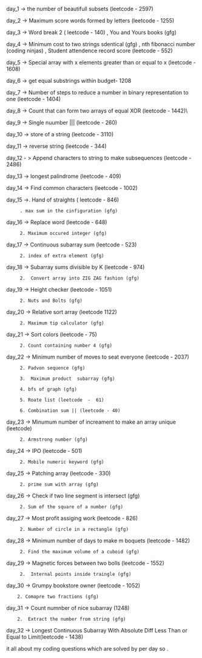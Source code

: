 
day_1 -> the number of beautifull subsets (leetcode - 2597)

day_2 -> Maximum score words formed by letters (leetcode - 1255)

day_3 -> Word break 2 ( leetcode - 140) , 
         You and Yours books (gfg)
         
day_4 -> Minimum cost to two strings sdentical (gfg) , 
         nth fibonacci number (coding ninjas) , 
         Student attendence record score (leetcode - 552)
         
day_5 -> Special array with x elements greater than or equal to x (leetcode - 1608)

day_6 -> get equal substrings within budget- 1208

day_7 -> Number of steps to reduce a number in binary representation to one (leetcode - 1404)

day_8 -> Count that can form two arrays of equal XOR (leetcode - 1442)\

day_9 -> Single nuumber ||| (leetcode -  260)

day_10 -> store of a string (leetcode  - 3110)

day_11 -> reverse string (leetcode - 344)

day_12 - > Append characters to string to make subsequences (leetcode  -  2486)

day_13 -> longest palindrome (leetcode -  409)

day_14 -> Find common characters (leetcode - 1002)

day_15 ->. Hand of straights ( leetcode  - 846)

         . max sum in the cinfiguration (gfg)

day_16 -> Replace word (leetcode -  648)         

         2. Maximum occured integer (gfg)

day_17 -> Continuous subarray sum (leetcode  -  523)         

         2. index of extra element (gfg)

day_18 -> Subarray sums divisible by K (leetcode -  974)         

         2.  Convert array into ZIG ZAG fashion (gfg)

day_19 -> Height checker (leetcode -  1051)

         2. Nuts and Bolts (gfg)
         
day_20 -> Relative sort array (leetcode 1122)

         2. Maximum tip calculator (gfg)

day_21 -> Sort colors (leetcode  -  75)         

         2. Count containing number 4 (gfg)

day_22 -> Minimum number of moves to seat  everyone (leetcode - 2037)         

         2. Padvon sequence (gfg)

         3.  Maximum product  subarray (gfg)

         4. bfs of graph (gfg)

         5. Roate list (leetcode  -  61)

         6. Combination sum || (leetcode - 40)

day_23  -> Minumum number of increament to make an array unique (leetcode)         

         2. Armstrong number (gfg)

day_24 -> IPO (leetcode - 501)         

         2. Mobile numeric keyword (gfg)

day_25 -> Patching array (leetcode -  330)         

         2. prime sum with array (gfg)

day_26 -> Check if two line segment is intersect (gfg)         

         2. Sum of the square of a number (gfg)

day_27 -> Most profit assiging work (leetcode -  826)         

         2. Number of circle in a rectangle (gfg)

day_28 -> Minimum number of days to make m boquets (leetcode - 1482)

         2. Find the maximum volume of a cuboid (gfg)

day_29  -> Magnetic forces between two bolls (leetcode -  1552)

         2.  Internal points inside traingle (gfg)

day_30 -> Grumpy bookstore owner (leetcode - 1052)

        2. Comapre two fractions (gfg)

day_31 -> Count numnber of nice subarray (1248)        

        2.  Extract the number from string (gfg)

day_32 -> Longest Continuous Subarray With Absolute Diff Less Than or Equal to Limit(leetcode - 1438)
         
 it all about my coding questions which are solved by per day so .
